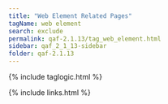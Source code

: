 ```yaml
---
title: "Web Element Related Pages"
tagName: web element
search: exclude
permalink: qaf-2.1.13/tag_web_element.html
sidebar: qaf_2_1_13-sidebar
folder: qaf-2.1.13
---
```

{% include taglogic.html %}

{% include links.html %}
